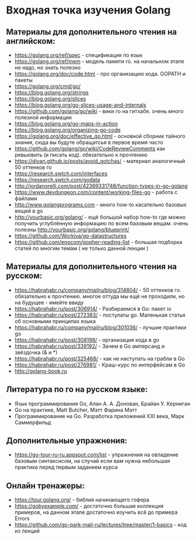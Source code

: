 # Входная точка изучения Golang

## Материалы для дополнительного чтения на английском:

* https://golang.org/ref/spec - спецификация по язык
* https://golang.org/ref/mem - модель памяти го. на начальном этапе не надо, но знать полезно
* https://golang.org/doc/code.html - про организацию кода. GOPATH и пакеты
* https://golang.org/cmd/go/
* https://blog.golang.org/strings
* https://blog.golang.org/slices
* https://blog.golang.org/go-slices-usage-and-internals
* https://github.com/golang/go/wiki - вики го на гитхабе. очень много полезной информации
* https://blog.golang.org/go-maps-in-action
* https://blog.golang.org/organizing-go-code
* https://golang.org/doc/effective_go.html - основной сборник тайного знания, сюда вы будуте обращатсья в первое время часто
* https://github.com/golang/go/wiki/CodeReviewComments как ревьювить (и писать код). обязательно к прочтению
* https://divan.github.io/posts/avoid_gotchas/ - материал аналогичный 50 оттенков го
* https://research.swtch.com/interfaces
* https://research.swtch.com/godata
* http://jordanorelli.com/post/42369331748/function-types-in-go-golang
* https://www.devdungeon.com/content/working-files-go - работа с файлами
* http://www.golangprograms.com - много how-to касательно базовых вещей в go
* http://yourbasic.org/golang/ - ещё большой набор how-to где можно получить углублённую информацию по всем базовым вещам. очень полезны http://yourbasic.org/golang/blueprint/
* https://github.com/Workiva/go-datastructures
* https://github.com/enocom/gopher-reading-list - большая подборка статей по многим темам ( не только данной лекции )

## Материалы для дополнительного чтения на русском:

* https://habrahabr.ru/company/mailru/blog/314804/ - 50 оттенков го. обязательно к прочтению. многое оттуда мы ещё не проходили, но на будущее - имейте ввиду
* https://habrahabr.ru/post/306914/ - Разбираемся в Go: пакет io
* https://habrahabr.ru/post/272383/ - постулаты go. Маленькая статья об основными принципах языка
* https://habrahabr.ru/company/mailru/blog/301036/ - лучшие практики go
* https://habrahabr.ru/post/308198/ - организация кода в go
* https://habrahabr.ru/post/339192/ - Зачем в Go амперсанд и звёздочка (& и *)
* https://habrahabr.ru/post/325468/ - как не наступать на грабли в Go
* https://habrahabr.ru/post/276981/ - Краш-курс по интерфейсам в Go
* http://golang-book.ru

## Литература по го на русском языке:

* Язык программирования Go, Алан А. А. Донован, Брайан У. Керниган
* Go на практике, Matt Butcher, Мэтт Фарина Мэтт
* Программирование на Go. Разработка приложений XXI века, Марк Саммерфильд

## Дополнительные упражнения:
* https://go-tour-ru-ru.appspot.com/list - упражнения на овладение базовым синтаксисом, на случай если вам нужна небольшая практика перед первым заданием курса

## Онлайн тренажеры:

* https://tour.golang.org/ - библия начинающего гофера
* https://gobyexample.com/ - достаточно большая коллекция примеров, на данном этапе достаточно изучить всё до примера Errors
* https://github.com/go-park-mail-ru/lectures/tree/master/1-basics - код из лекций
